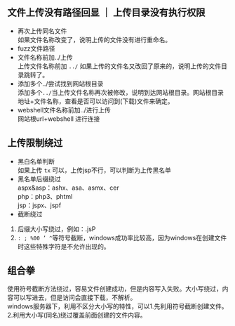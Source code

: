 ## 文件上传没有路径回显 ｜ 上传目录没有执行权限
- 再次上传同名文件  
如果文件名称改变了，说明上传的文件没有进行重命名。
- fuzz文件路径  
- 文件名称前加../上传  
上传文件名称前加 `../` 如果上传的文件名又改回了原来的，说明上传的文件目录跳转了。
- 添加多个../尝试找到网站根目录  
添加多个`../`当上传文件名称再次被修改，说明到达网站根目录。网站根目录地址+文件名称，查看是否可以访问到(下载)文件来确定。
- webshell文件名称前加../进行上传  
网站根url+webshell 进行连接

## 上传限制绕过
- 黑白名单判断  
如果上传 `tx` 可以，上传jsp不行，可以判断为上传黑名单
- 黑名单后缀绕过  
aspx&asp：ashx、asa、asmx、cer  
php：php3、phtml  
jsp：jspx、jspf
- 截断绕过
1. 后缀大小写绕过，例如：.jsP
2. `: ; %00 ’ ^`等符号截断，windows成功率比较高，因为windows在创建文件时这些特殊字符是不允许出现的。


## 组合拳
使用符号截断方法绕过，容易文件创建成功，但是内容写入失败。大小写绕过，内容可以写进去，但是访问会直接下载，不解析。  
windows服务器下，利用不区分大小写的特性，可以1.先利用符号截断创建文件。2.利用大小写(同名)绕过覆盖前面创建的文件内容。